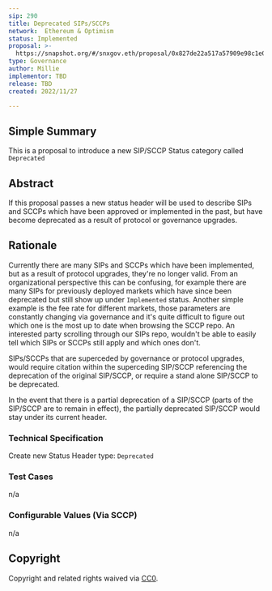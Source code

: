 ```yaml
---
sip: 290
title: Deprecated SIPs/SCCPs
network:  Ethereum & Optimism
status: Implemented
proposal: >-
  https://snapshot.org/#/snxgov.eth/proposal/0x827de22a517a57909e98c1e094398c906647098ca66798b9159465e8821b96f7
type: Governance
author: Millie
implementor: TBD
release: TBD
created: 2022/11/27

---
```


## Simple Summary

This is a proposal to introduce a new SIP/SCCP Status category called `Deprecated`

## Abstract

If this proposal passes a new status header will be used to describe SIPs and SCCPs which have been approved or implemented in the past,
but have become deprecated as a result of protocol or governance upgrades.

## Rationale

Currently there are many SIPs and SCCPs which have been implemented, but as a result of protocol upgrades, they're no longer valid. 
From an organizational perspective this can be confusing, for example there are many SIPs for previously deployed markets which have since been deprecated but still show up under `Implemented` status. 
Another simple example is the fee rate for different markets, those parameters are constantly changing via governance and it's quite difficult to figure out which one is the most up to date when browsing the SCCP repo.
An interested party scrolling through our SIPs repo, wouldn't be able to easily tell which SIPs or SCCPs still
apply and which ones don't. 

SIPs/SCCPs that are superceded by governance or protocol upgrades, would require citation within the superceding SIP/SCCP referencing the deprecation of the original SIP/SCCP, or require a stand alone SIP/SCCP to be deprecated.

In the event that there is a partial deprecation of a SIP/SCCP (parts of the SIP/SCCP are to remain in effect), the partially deprecated SIP/SCCP would stay under its current header.

### Technical Specification

Create new Status Header type:  `Deprecated`

### Test Cases

n/a

### Configurable Values (Via SCCP)

n/a

## Copyright

Copyright and related rights waived via [CC0](https://creativecommons.org/publicdomain/zero/1.0/).
